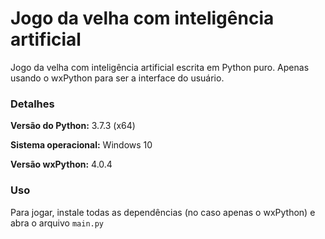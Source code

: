 # Jogo da velha com inteligência artificial

Jogo da velha com inteligência artificial escrita em Python puro. Apenas usando o wxPython para ser a interface do usuário.

### Detalhes

**Versão do Python:** 3.7.3 (x64)

**Sistema operacional:** Windows 10

**Versão wxPython:** 4.0.4

### Uso

Para jogar, instale todas as dependências (no caso apenas o wxPython) e abra o arquivo `main.py`
